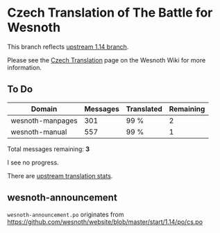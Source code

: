 # Czech Translation of The Battle for Wesnoth

This branch reflects [upstream 1.14 branch](https://github.com/wesnoth/wesnoth/tree/1.14).

Please see the [Czech Translation](https://wiki.wesnoth.org/CzechTranslation) page on the Wesnoth Wiki for more information.

## To Do

Domain | Messages | Translated | Remaining
------ | -------- | ---------- | ---------
wesnoth-manpages | 301 | 99 % | 2
wesnoth-manual | 557 | 99 % | 1

Total messages remaining: **3**

I see no progress.

There are [upstream translation stats](https://www.wesnoth.org/gettext/?view=langs&version=branch&lang=cs).

## wesnoth-announcement
`wesnoth-announcement.po` originates from https://github.com/wesnoth/website/blob/master/start/1.14/po/cs.po

